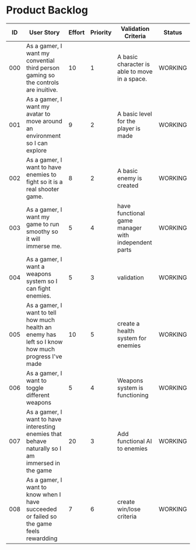 # Product Backlog

| ID | User Story | Effort | Priority | Validation Criteria | Status |
|----|------------|--------|----------|---------------------|--------|
| 000 | As a gamer, I want my convential third person gaming so the controls are inuitive. | 10 | 1 | A basic character is able to move in a space. | WORKING |
| 001 | As a gamer, I want my avatar to move around an environment so I can explore | 9 | 2 | A basic level for the player is made | WORKING |
| 002 | As a gamer, I want to have enemies to fight so it is a real shooter game. | 8 | 2 | A basic enemy is created | WORKING |
| 003 | As a gamer, I want my game to run smoothy so it will immerse me. | 5 | 4 | have functional game manager with independent parts | WORKING |
| 004 | As a gamer, I want a weapons system so I can fight enemies. | 5 | 3 | validation | WORKING |
| 005 | As a gamer, I want to tell how much health an enemy has left so I know how much progress I've made | 10 | 5 | create a health system for enemies | WORKING |
| 006 | As a gamer, I want to toggle different weapons | 5 | 4 | Weapons system is functioning | WORKING |
| 007 | As a gamer, I want to have interesting enemies that behave naturally so I am immersed in the game | 20 | 3 | Add functional AI to enemies | WORKING |
| 008 | As a gamer, I want to know when I have succeeded or failed so the game feels rewardding | 7 | 6 | create win/lose criteria | WORKING |
